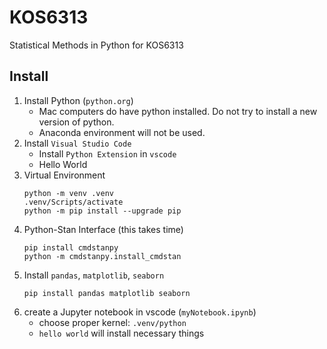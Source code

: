 # KOS6313
Statistical Methods in Python for KOS6313

## Install
1. Install Python (`python.org`)
   - Mac computers do have python installed. Do not try to install a new version of python.
   - Anaconda environment will not be used.
1. Install `Visual Studio Code`
   - Install `Python Extension` in `vscode`
   - Hello World
1. Virtual Environment
    ```
    python -m venv .venv
    .venv/Scripts/activate
    python -m pip install --upgrade pip
    ```
1. Python-Stan Interface (this takes time)
    ```
    pip install cmdstanpy
    python -m cmdstanpy.install_cmdstan
    ```
1. Install `pandas`, `matplotlib`, `seaborn`
    ```
    pip install pandas matplotlib seaborn
    ```
1. create a Jupyter notebook in vscode (`myNotebook.ipynb`)
   - choose proper kernel: `.venv/python`
   - `hello world` will install necessary things
